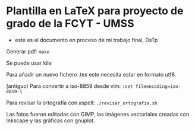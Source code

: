 # Plantilla en LaTeX para proyecto de grado de la FCYT - UMSS
- este es el documento en proceso de mi trabajo final, DsTp


Generar pdf:
`make`

Se puede usar kile


Para añadir un nuevo fichero .tex este necesita estar en formato utf8.

(antiguo)
Para convertir a iso-8859 desde vim:
`:set fileencoding=iso-8859-1`

Para revisar la ortografía con aspell:
`./revisar_ortografia.sh`

Las fotos fueron editadas con GIMP, las imágenes vectoriales creadas con Inkscape y las gráficas con gnuplot.
